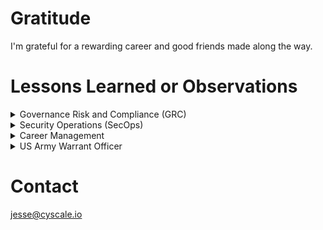 # Gratitude
  I'm grateful for a rewarding career and good friends made along the way.

# Lessons Learned or Observations

<details><summary> Governance Risk and Compliance (GRC) </summary>
  <blockquote>
  - It is hard to bring each business unit of a large enterprise into compliance with a particular framework.
  </blockquote>
  </details>

<details><summary> Security Operations (SecOps) </summary>
  <blockquote>
  - When operators (AKA analysts) are separated from the use case developers (aka threat detection) the cyber operations budget is misused to combat busy work and inefficiencies.
  </blockquote>
  </details>

<details><summary> Career Management </summary>

  <blockquote>  Here Cisco CIO talks about the distinction between a Sponsor and a Mentor.
  https://www.youtube.com/watch?v=Io4Pnm9a3oM
  </blockquote>
  <blockquote>
  When you want to make career moves be completely transparent with the options you're exploring with your sponsors or mentors. Ask them, "Is there any information I should share with you?"
  </blockquote>
  <blockquote>
  If you serve in the military (Reserves or National Guard) "part-time" and work for a private organization on a full-time basis, provide them with an unclassified brief on what you in the military, why it is important and the incentives of that manager providing their support. (ESGR awards, Bosslifts, tax incentives, corporate branding, etc.)
  </blockquote>
  </details>

<details><summary> US Army Warrant Officer </summary>
Navigate to the below CAC protected location to view some military lessons learned from my time as a Soldier in the US Army.
<blockquote>https://armyeitaas-my.sharepoint-mil.us/:w:/g/personal/jesse_a_espaillat_mil_army_mil/ESFPPONwERxOkJyG1J1b0GABQTeLhSTPt2GPPhx1WYn0xQ?e=8l7caq) to access personal lessons learned content.</blockquote>
</details>

# Contact
jesse@cyscale.io